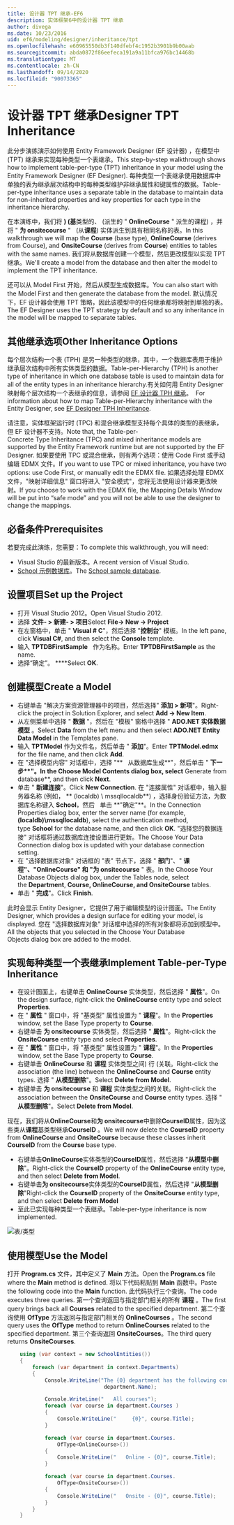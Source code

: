 ```yaml
---
title: 设计器 TPT 继承-EF6
description: 实体框架6中的设计器 TPT 继承
author: divega
ms.date: 10/23/2016
uid: ef6/modeling/designer/inheritance/tpt
ms.openlocfilehash: e60965550db3f140dfebf4c1952b3901b9b00aab
ms.sourcegitcommit: abda0872f86eefeca191a9a11bfca976bc14468b
ms.translationtype: MT
ms.contentlocale: zh-CN
ms.lasthandoff: 09/14/2020
ms.locfileid: "90073365"
---
```

# <a name="designer-tpt-inheritance"></a><span data-ttu-id="8c765-103">设计器 TPT 继承</span><span class="sxs-lookup"><span data-stu-id="8c765-103">Designer TPT Inheritance</span></span>
<span data-ttu-id="8c765-104">此分步演练演示如何使用 Entity Framework Designer (EF 设计器) ，在模型中 (TPT) 继承来实现每种类型一个表继承。</span><span class="sxs-lookup"><span data-stu-id="8c765-104">This step-by-step walkthrough shows how to implement table-per-type (TPT) inheritance in your model using the Entity Framework Designer (EF Designer).</span></span> <span data-ttu-id="8c765-105">每种类型一个表继承使用数据库中单独的表为继承层次结构中的每种类型维护非继承属性和键属性的数据。</span><span class="sxs-lookup"><span data-stu-id="8c765-105">Table-per-type inheritance uses a separate table in the database to maintain data for non-inherited properties and key properties for each type in the inheritance hierarchy.</span></span>

<span data-ttu-id="8c765-106">在本演练中，我们将 **)  (基**类型的、 (派生的 " **OnlineCourse** " 派生的课程) ，并将 " **为 onsitecourse** "   (从**课程**) 实体派生到具有相同名称的表。</span><span class="sxs-lookup"><span data-stu-id="8c765-106">In this walkthrough we will map the **Course** (base type), **OnlineCourse** (derives from Course), and **OnsiteCourse** (derives from **Course**) entities to tables with the same names.</span></span> <span data-ttu-id="8c765-107">我们将从数据库创建一个模型，然后更改模型以实现 TPT 继承。</span><span class="sxs-lookup"><span data-stu-id="8c765-107">We'll create a model from the database and then alter the model to implement the TPT inheritance.</span></span>

<span data-ttu-id="8c765-108">还可以从 Model First 开始，然后从模型生成数据库。</span><span class="sxs-lookup"><span data-stu-id="8c765-108">You can also start with the Model First and then generate the database from the model.</span></span> <span data-ttu-id="8c765-109">默认情况下，EF 设计器会使用 TPT 策略，因此该模型中的任何继承都将映射到单独的表。</span><span class="sxs-lookup"><span data-stu-id="8c765-109">The EF Designer uses the TPT strategy by default and so any inheritance in the model will be mapped to separate tables.</span></span>

## <a name="other-inheritance-options"></a><span data-ttu-id="8c765-110">其他继承选项</span><span class="sxs-lookup"><span data-stu-id="8c765-110">Other Inheritance Options</span></span>

<span data-ttu-id="8c765-111">每个层次结构一个表 (TPH) 是另一种类型的继承，其中，一个数据库表用于维护继承层次结构中所有实体类型的数据。</span><span class="sxs-lookup"><span data-stu-id="8c765-111">Table-per-Hierarchy (TPH) is another type of inheritance in which one database table is used to maintain data for all of the entity types in an inheritance hierarchy.</span></span><span data-ttu-id="8c765-112">有关如何用 Entity Designer 映射每个层次结构一个表继承的信息，请参阅 [EF 设计器 TPH 继承](xref:ef6/modeling/designer/inheritance/tph)。</span><span class="sxs-lookup"><span data-stu-id="8c765-112">  For information about how to map Table-per-Hierarchy inheritance with the Entity Designer, see [EF Designer TPH Inheritance](xref:ef6/modeling/designer/inheritance/tph).</span></span> 

<span data-ttu-id="8c765-113">请注意，实体框架运行时 (TPC) 和混合继承模型支持每个具体的类型的表继承，但 EF 设计器不支持。</span><span class="sxs-lookup"><span data-stu-id="8c765-113">Note that, the Table-per-Concrete Type Inheritance (TPC) and mixed inheritance models are supported by the Entity Framework runtime but are not supported by the EF Designer.</span></span> <span data-ttu-id="8c765-114">如果要使用 TPC 或混合继承，则有两个选项：使用 Code First 或手动编辑 EDMX 文件。</span><span class="sxs-lookup"><span data-stu-id="8c765-114">If you want to use TPC or mixed inheritance, you have two options: use Code First, or manually edit the EDMX file.</span></span> <span data-ttu-id="8c765-115">如果选择处理 EDMX 文件，"映射详细信息" 窗口将进入 "安全模式"，您将无法使用设计器来更改映射。</span><span class="sxs-lookup"><span data-stu-id="8c765-115">If you choose to work with the EDMX file, the Mapping Details Window will be put into “safe mode” and you will not be able to use the designer to change the mappings.</span></span>

## <a name="prerequisites"></a><span data-ttu-id="8c765-116">必备条件</span><span class="sxs-lookup"><span data-stu-id="8c765-116">Prerequisites</span></span>

<span data-ttu-id="8c765-117">若要完成此演练，您需要：</span><span class="sxs-lookup"><span data-stu-id="8c765-117">To complete this walkthrough, you will need:</span></span>

- <span data-ttu-id="8c765-118">Visual Studio 的最新版本。</span><span class="sxs-lookup"><span data-stu-id="8c765-118">A recent version of Visual Studio.</span></span>
- <span data-ttu-id="8c765-119">[School 示例数据库](xref:ef6/resources/school-database)。</span><span class="sxs-lookup"><span data-stu-id="8c765-119">The [School sample database](xref:ef6/resources/school-database).</span></span>

## <a name="set-up-the-project"></a><span data-ttu-id="8c765-120">设置项目</span><span class="sxs-lookup"><span data-stu-id="8c765-120">Set up the Project</span></span>

-   <span data-ttu-id="8c765-121">打开 Visual Studio 2012。</span><span class="sxs-lookup"><span data-stu-id="8c765-121">Open Visual Studio 2012.</span></span>
-   <span data-ttu-id="8c765-122">选择 **文件- &gt; 新建- &gt; 项目**</span><span class="sxs-lookup"><span data-stu-id="8c765-122">Select **File-&gt; New -&gt; Project**</span></span>
-   <span data-ttu-id="8c765-123">在左窗格中，单击 " **Visual \# C**"，然后选择 "**控制台**" 模板。</span><span class="sxs-lookup"><span data-stu-id="8c765-123">In the left pane, click **Visual C\#**, and then select the **Console** template.</span></span>
-   <span data-ttu-id="8c765-124">输入 **TPTDBFirstSample**   作为名称。</span><span class="sxs-lookup"><span data-stu-id="8c765-124">Enter **TPTDBFirstSample** as the name.</span></span>
-   <span data-ttu-id="8c765-125">选择“确定”。 \*\*\*\*</span><span class="sxs-lookup"><span data-stu-id="8c765-125">Select **OK**.</span></span>

## <a name="create-a-model"></a><span data-ttu-id="8c765-126">创建模型</span><span class="sxs-lookup"><span data-stu-id="8c765-126">Create a Model</span></span>

-   <span data-ttu-id="8c765-127">右键单击 "解决方案资源管理器中的项目，然后选择" **添加 &gt; 新项**"。</span><span class="sxs-lookup"><span data-stu-id="8c765-127">Right-click the project in Solution Explorer, and select **Add -&gt; New Item**.</span></span>
-   <span data-ttu-id="8c765-128">从左侧菜单中选择 " **数据** "，然后在 "模板" 窗格中选择 " **ADO.NET 实体数据模型** 。</span><span class="sxs-lookup"><span data-stu-id="8c765-128">Select **Data** from the left menu and then select **ADO.NET Entity Data Model** in the Templates pane.</span></span>
-   <span data-ttu-id="8c765-129">输入 **TPTModel** 作为文件名，然后单击 " **添加**"。</span><span class="sxs-lookup"><span data-stu-id="8c765-129">Enter **TPTModel.edmx** for the file name, and then click **Add**.</span></span>
-   <span data-ttu-id="8c765-130">在 "选择模型内容" 对话框中，选择 "\*\*   从数据库生成**"，然后单击 " **下一步\*\*"。</span><span class="sxs-lookup"><span data-stu-id="8c765-130">In the Choose Model Contents dialog box, select** Generate from database**, and then click **Next**.</span></span>
-   <span data-ttu-id="8c765-131">单击 " **新建连接**"。</span><span class="sxs-lookup"><span data-stu-id="8c765-131">Click **New Connection**.</span></span>
    <span data-ttu-id="8c765-132">在 "连接属性" 对话框中，输入服务器名称 (例如， \*\* (localdb) \\ mssqllocaldb**) ，选择身份验证方法，为数据库名称键入 **School**，然后   单击 **"确定"\*\*。</span><span class="sxs-lookup"><span data-stu-id="8c765-132">In the Connection Properties dialog box, enter the server name (for example, **(localdb)\\mssqllocaldb**), select the authentication method, type **School** for the database name, and then click **OK**.</span></span>
    <span data-ttu-id="8c765-133">"选择您的数据连接" 对话框将通过数据库连接设置进行更新。</span><span class="sxs-lookup"><span data-stu-id="8c765-133">The Choose Your Data Connection dialog box is updated with your database connection setting.</span></span>
-   <span data-ttu-id="8c765-134">在 "选择数据库对象" 对话框的 "表" 节点下，选择 " **部门**"、" **课程"、"OnlineCourse" 和 "为 onsitecourse** " 表。</span><span class="sxs-lookup"><span data-stu-id="8c765-134">In the Choose Your Database Objects dialog box, under the Tables node, select the **Department**, **Course, OnlineCourse, and OnsiteCourse** tables.</span></span>
-   <span data-ttu-id="8c765-135">单击 " **完成**"。</span><span class="sxs-lookup"><span data-stu-id="8c765-135">Click **Finish**.</span></span>

<span data-ttu-id="8c765-136">此时会显示 Entity Designer，它提供了用于编辑模型的设计图面。</span><span class="sxs-lookup"><span data-stu-id="8c765-136">The Entity Designer, which provides a design surface for editing your model, is displayed.</span></span> <span data-ttu-id="8c765-137">您在 "选择数据库对象" 对话框中选择的所有对象都将添加到模型中。</span><span class="sxs-lookup"><span data-stu-id="8c765-137">All the objects that you selected in the Choose Your Database Objects dialog box are added to the model.</span></span>

## <a name="implement-table-per-type-inheritance"></a><span data-ttu-id="8c765-138">实现每种类型一个表继承</span><span class="sxs-lookup"><span data-stu-id="8c765-138">Implement Table-per-Type Inheritance</span></span>

-   <span data-ttu-id="8c765-139">在设计图面上，右键单击 **OnlineCourse** 实体类型，然后选择 " **属性**"。</span><span class="sxs-lookup"><span data-stu-id="8c765-139">On the design surface, right-click the **OnlineCourse** entity type and select **Properties**.</span></span>
-   <span data-ttu-id="8c765-140">在 " **属性** " 窗口中，将 "基类型" 属性设置为 " **课程**"。</span><span class="sxs-lookup"><span data-stu-id="8c765-140">In the **Properties** window, set the Base Type property to **Course**.</span></span>
-   <span data-ttu-id="8c765-141">右键单击 **为 onsitecourse** 实体类型，然后选择 " **属性**"。</span><span class="sxs-lookup"><span data-stu-id="8c765-141">Right-click the **OnsiteCourse** entity type and select **Properties**.</span></span>
-   <span data-ttu-id="8c765-142">在 " **属性** " 窗口中，将 "基类型" 属性设置为 " **课程**"。</span><span class="sxs-lookup"><span data-stu-id="8c765-142">In the **Properties** window, set the Base Type property to **Course**.</span></span>
-   <span data-ttu-id="8c765-143">右键单击 **OnlineCourse** 和 **课程** 实体类型之间) 行 (关联。</span><span class="sxs-lookup"><span data-stu-id="8c765-143">Right-click the association (the line) between the **OnlineCourse** and **Course** entity types.</span></span>
    <span data-ttu-id="8c765-144">选择 " **从模型删除**"。</span><span class="sxs-lookup"><span data-stu-id="8c765-144">Select **Delete from Model**.</span></span>
-   <span data-ttu-id="8c765-145">右键单击 **为 onsitecourse** 和 **课程** 实体类型之间的关联。</span><span class="sxs-lookup"><span data-stu-id="8c765-145">Right-click the association between the **OnsiteCourse** and **Course** entity types.</span></span>
    <span data-ttu-id="8c765-146">选择 " **从模型删除**"。</span><span class="sxs-lookup"><span data-stu-id="8c765-146">Select **Delete from Model**.</span></span>

<span data-ttu-id="8c765-147">现在，我们将从**OnlineCourse**和**为 onsitecourse**中删除**CourseID**属性，因为这些类从**课程**基类型继承**CourseID** 。</span><span class="sxs-lookup"><span data-stu-id="8c765-147">We will now delete the **CourseID** property from **OnlineCourse** and **OnsiteCourse** because these classes inherit **CourseID** from the **Course** base type.</span></span>

-   <span data-ttu-id="8c765-148">右键单击**OnlineCourse**实体类型的**CourseID**属性，然后选择 "**从模型中删除**"。</span><span class="sxs-lookup"><span data-stu-id="8c765-148">Right-click the **CourseID** property of the **OnlineCourse** entity type, and then select **Delete from Model**.</span></span>
-   <span data-ttu-id="8c765-149">右键单击**为 onsitecourse**实体类型的**CourseID**属性，然后选择 "**从模型删除**"</span><span class="sxs-lookup"><span data-stu-id="8c765-149">Right-click the **CourseID** property of the **OnsiteCourse** entity type, and then select **Delete from Model**</span></span>
-   <span data-ttu-id="8c765-150">至此已实现每种类型一个表继承。</span><span class="sxs-lookup"><span data-stu-id="8c765-150">Table-per-type inheritance is now implemented.</span></span>

![表/类型](~/ef6/media/tpt.png)

## <a name="use-the-model"></a><span data-ttu-id="8c765-152">使用模型</span><span class="sxs-lookup"><span data-stu-id="8c765-152">Use the Model</span></span>

<span data-ttu-id="8c765-153">打开 **Program.cs** 文件，其中定义了 **Main** 方法。</span><span class="sxs-lookup"><span data-stu-id="8c765-153">Open the **Program.cs** file where the **Main** method is defined.</span></span> <span data-ttu-id="8c765-154">将以下代码粘贴到 **Main** 函数中。</span><span class="sxs-lookup"><span data-stu-id="8c765-154">Paste the following code into the **Main** function.</span></span> <span data-ttu-id="8c765-155">此代码执行三个查询。</span><span class="sxs-lookup"><span data-stu-id="8c765-155">The code executes three queries.</span></span> <span data-ttu-id="8c765-156">第一个查询返回与指定部门相关的所有 **课程** 。</span><span class="sxs-lookup"><span data-stu-id="8c765-156">The first query brings back all **Courses** related to the specified department.</span></span> <span data-ttu-id="8c765-157">第二个查询使用 **OfType** 方法返回与指定部门相关的 **OnlineCourses** 。</span><span class="sxs-lookup"><span data-stu-id="8c765-157">The second query uses the **OfType** method to return **OnlineCourses** related to the specified department.</span></span> <span data-ttu-id="8c765-158">第三个查询返回 **OnsiteCourses**。</span><span class="sxs-lookup"><span data-stu-id="8c765-158">The third query returns **OnsiteCourses**.</span></span>

``` csharp
    using (var context = new SchoolEntities())
    {
        foreach (var department in context.Departments)
        {
            Console.WriteLine("The {0} department has the following courses:",
                               department.Name);

            Console.WriteLine("   All courses");
            foreach (var course in department.Courses )
            {
                Console.WriteLine("     {0}", course.Title);
            }

            foreach (var course in department.Courses.
                OfType<OnlineCourse>())
            {
                Console.WriteLine("   Online - {0}", course.Title);
            }

            foreach (var course in department.Courses.
                OfType<OnsiteCourse>())
            {
                Console.WriteLine("   Onsite - {0}", course.Title);
            }
        }
    }
```
